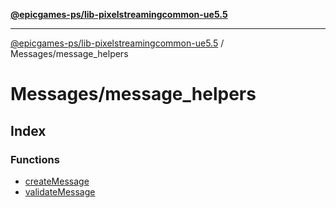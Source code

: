 [**@epicgames-ps/lib-pixelstreamingcommon-ue5.5**](../../README.md)

***

[@epicgames-ps/lib-pixelstreamingcommon-ue5.5](../../README.md) / Messages/message\_helpers

# Messages/message\_helpers

## Index

### Functions

- [createMessage](functions/createMessage.md)
- [validateMessage](functions/validateMessage.md)

